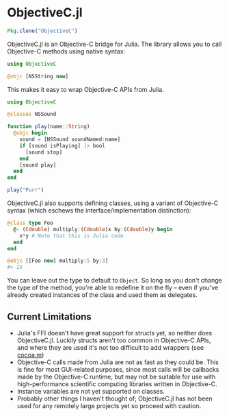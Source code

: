 # ObjectiveC.jl

```julia
Pkg.clone("ObjectiveC")
```

ObjectiveC.jl is an Objective-C bridge for Julia. The library allows you to call Objective-C methods using native syntax:

```julia
using ObjectiveC

@objc [NSString new]
```

This makes it easy to wrap Objective-C APIs from Julia.

```julia
using ObjectiveC

@classes NSSound

function play(name::String)
  @objc begin
    sound = [NSSound soundNamed:name]
    if [sound isPlaying] |> bool
      [sound stop]
    end
    [sound play]
  end
end

play("Purr")
```

ObjectiveC.jl also supports defining classes, using a variant of Objective-C
syntax (which eschews the interface/implementation distinction):

```julia
@class type Foo
  @- (Cdouble) multiply:(Cdouble)x by:(Cdouble)y begin
    x*y # Note that this is Julia code
  end
end

@objc [[Foo new] multiply:5 by:3]
#> 15
```

You can leave out the type to default to `Object`. So long as you don't change
the type of the method, you're able to redefine it on the fly – even if you've
already created instances of the class and used them as delegates.

## Current Limitations

  * Julia's FFI doesn't have great support for structs yet, so neither does
    ObjectiveC.jl. Luckily structs aren't too common in Objective-C APIs, and
    where they are used it's not too difficult to add wrappers (see
    [cocoa.m](deps/cocoa.m))
  * Objective-C calls made from Julia are not as fast as they could be. This
    is fine for most GUI-related purposes, since most calls will be callbacks
    made by the Objective-C runtime, but may not be suitable for use with
    high-performance scientific computing libraries written in Objective-C.
  * Instance variables are not yet supported on classes.
  * Probably other things I haven't thought of; ObjectiveC.jl has not been used
    for any remotely large projects yet so proceed with caution.
